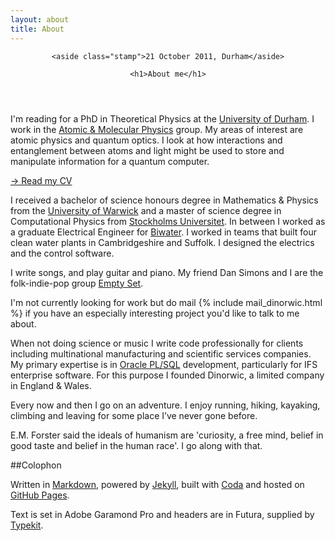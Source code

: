 ```yaml
---
layout: about
title: About
---
```


<header>

    <aside class="stamp">21 October 2011, Durham</aside>

    <h1>About me</h1>

</header>

I'm reading for a PhD in Theoretical Physics at the [University of Durham](http://www.durham.ac.uk/). I work in the [Atomic & Molecular Physics](http://massey.dur.ac.uk/) group. My areas of interest are atomic physics and quantum optics. I look at how interactions and entanglement between atoms and light might be used to store and manipulate information for a quantum computer.

<div>

<aside><a class="button" href="/cv/">&rarr; Read my CV</a></aside>

<p>I received a bachelor of science honours degree in Mathematics &amp; Physics from the <a href="http://warwick.ac.uk/">University of Warwick</a> and a master of science degree in Computational Physics from <a href="http://www.su.se/">Stockholms Universitet</a>. In between I worked as a graduate Electrical Engineer for <a href="http://www.biwater.com/">Biwater</a>. I worked in teams that built four clean water plants in Cambridgeshire and Suffolk. I designed the electrics and the control software.</p>

</div>

I write songs, and play guitar and piano. My friend Dan Simons and I are the folk-indie-pop group [Empty Set](http://emptyset.co.uk).

<div>

<aside>I'm not currently looking for work but do mail {% include mail_dinorwic.html %} if you have an especially interesting project you'd like to talk to me about.</aside>

<p>When not doing science or music I write code professionally for clients including multinational manufacturing and scientific services companies. My primary expertise is in <a href="http://www.oracle.com/technetwork/database/features/plsql/index.html">Oracle PL/SQL</a> development, particularly for IFS enterprise software. For this purpose I founded Dinorwic, a limited company in England &amp; Wales.</p>

</div>

Every now and then I go on an adventure. I enjoy running, hiking, kayaking, climbing and leaving for some place I’ve never gone before.

E.M. Forster said the ideals of humanism are 'curiosity, a free mind, belief in good taste and belief in the human race'. I go along with that.

##Colophon

Written in [Markdown](http://daringfireball.net/projects/markdown/), powered by [Jekyll](http://github.com/mojombo/jekyll), built with [Coda](http://www.panic.com/coda/) and hosted on [GitHub Pages](http://pages.github.com/). 

Text is set in Adobe Garamond Pro and headers are in Futura, supplied by [Typekit](https://typekit.com/).